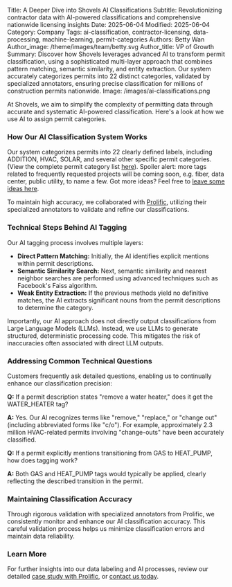Title: A Deeper Dive into Shovels AI Classifications
Subtitle: Revolutionizing contractor data with AI-powered classifications and comprehensive nationwide licensing insights
Date: 2025-06-04
Modified: 2025-06-04
Category: Company
Tags: ai-classification, contractor-licensing, data-processing, machine-learning, permit-categories
Authors: Betty Wan
Author_image: /theme/images/team/betty.svg
Author_title: VP of Growth
Summary: Discover how Shovels leverages advanced AI to transform permit classification, using a sophisticated multi-layer approach that combines pattern matching, semantic similarity, and entity extraction. Our system accurately categorizes permits into 22 distinct categories, validated by specialized annotators, ensuring precise classification for millions of construction permits nationwide.
Image: /images/ai-classifications.png


At Shovels, we aim to simplify the complexity of permitting data through accurate and systematic AI-powered classification. Here's a look at how we use AI to assign permit categories.

### How Our AI Classification System Works

Our system categorizes permits into 22 clearly defined labels, including ADDITION, HVAC, SOLAR, and several other specific permit categories. (View the complete permit category list [here](https://docs.google.com/spreadsheets/d/1qiIxx37_-6vGfGp2i5pXv4w2FdsLsShjCqSVO5v6OMQ/edit?gid=528857659#gid=528857659)). Spoiler alert: more tags related to frequently requested projects will be coming soon, e.g. fiber, data center, public utility, to name a few. Got more ideas? Feel free to [leave some ideas here](https://forms.gle/JZBxzcJSM9cT6ca66).

To maintain high accuracy, we collaborated with [Prolific](https://www.prolific.com/resources/how-shovels-found-high-skilled-annotators-for-data-labeling-with-prolific-s-specialist-participants), utilizing their specialized annotators to validate and refine our classifications.

### Technical Steps Behind AI Tagging

Our AI tagging process involves multiple layers:

- **Direct Pattern Matching:** Initially, the AI identifies explicit mentions within permit descriptions.
- **Semantic Similarity Search:** Next, semantic similarity and nearest neighbor searches are performed using advanced techniques such as Facebook's Faiss algorithm.
- **Weak Entity Extraction:** If the previous methods yield no definitive matches, the AI extracts significant nouns from the permit descriptions to determine the category.

Importantly, our AI approach does not directly output classifications from Large Language Models (LLMs). Instead, we use LLMs to generate structured, deterministic processing code. This mitigates the risk of inaccuracies often associated with direct LLM outputs.

### Addressing Common Technical Questions

Customers frequently ask detailed questions, enabling us to continually enhance our classification precision:

**Q:** If a permit description states "remove a water heater," does it get the WATER_HEATER tag?

**A:** Yes. Our AI recognizes terms like "remove," "replace," or "change out" (including abbreviated forms like "c/o"). For example, approximately 2.3 million HVAC-related permits involving "change-outs" have been accurately classified.

**Q:** If a permit explicitly mentions transitioning from GAS to HEAT_PUMP, how does tagging work?

**A:** Both GAS and HEAT_PUMP tags would typically be applied, clearly reflecting the described transition in the permit.

### Maintaining Classification Accuracy

Through rigorous validation with specialized annotators from Prolific, we consistently monitor and enhance our AI classification accuracy. This careful validation process helps us minimize classification errors and maintain data reliability.

### Learn More

For further insights into our data labeling and AI processes, review our detailed [case study with Prolific](https://www.prolific.com/resources/how-shovels-found-high-skilled-annotators-for-data-labeling-with-prolific-s-specialist-participants), or [contact us today](/contact).